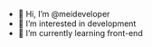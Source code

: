 - 👋 Hi, I’m @meideveloper
- 👀 I’m interested in development
- 🌱 I’m currently learning front-end 

<!---
meideveloper/meideveloper is a ✨ special ✨ repository because its `README.md` (this file) appears on your GitHub profile.
You can click the Preview link to take a look at your changes.
--->
